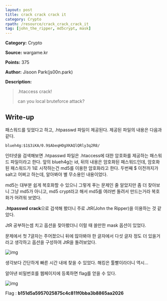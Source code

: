 ```yaml
---
layout: post
title: crack crack crack it
category: Crypto
rpath: /resource/crack_crack_crack_it
tag: [john_the_ripper, md5crypt, mask] 
---
```


**Category:** Crypto

**Source:** wargame.kr

**Points:** 375

**Author:** Jisoon Park(js00n.park)

**Description:** 

> .htaccess crack!
> 
> can you local bruteforce attack?

## Write-up

패스워드를 잊었다고 하고, .htpasswd 파일이 제공된다. 제공된 파일의 내용은 다음과 같다.

```
blueh4g:$1$3iKA/0.9$AbeqHOgXKAQlQRly3q2R8/
```

인터넷을 검색해보면 .htpasswd 파일은 .htaccess에 대한 암호화를 제공하는 패스워드 파일이라고 한다.
앞의 blueh4g는 id, 뒤의 내용은 암호화된 패스워드인데, 암호화된 패스워드가 $1$로 시작하는건 md5를 이용한 암호화라고 한다. 두번째 $ 이전까지가 salt고 어쩌고 하는데, 알아봐야 별 무소용인 내용이었다.

md5는 대부분 쉽게 복호화할 수 있으니 그렇게 푸는 문제인 줄 알았지만 좀 더 찾아보니 그냥 md5가 아니고, md5 crypt라고 해서 md5를 여러번 돌려서 만드는거라 복호화가 어려워 보였다.

<b>.htpasswd crack</b>으로 검색해 봤더니 주로 JtR(John the Ripper)을 이용하는 것 같았다.

JtR 공부하는셈 치고 옵션을 찾아봤더니 이럴 때 쓸만한 mask 옵션이 있었다.

문제에서 첫 7글자는 주어졌으니 뒤에 많아봐야 한 글자에서 다섯 글자 정도 더 있을거라고 생각하고 옵션을 구성하여 JtR을 돌려보았다.

![img]({{page.rpath|prepend:site.baseurl}}/passwd.png)

생각보다 간단하게 빠른 시간 내에 찾을 수 있었다. 해킹은 툴빨이라더니 역시...

알아낸 비밀번호를 웹페이지에 등록하면 flag를 얻을 수 있다.

![img]({{page.rpath|prepend:site.baseurl}}/flag.png)

Flag : <b>b151d5a5957025875c4c811f0bba3b8865aa2026</b>
